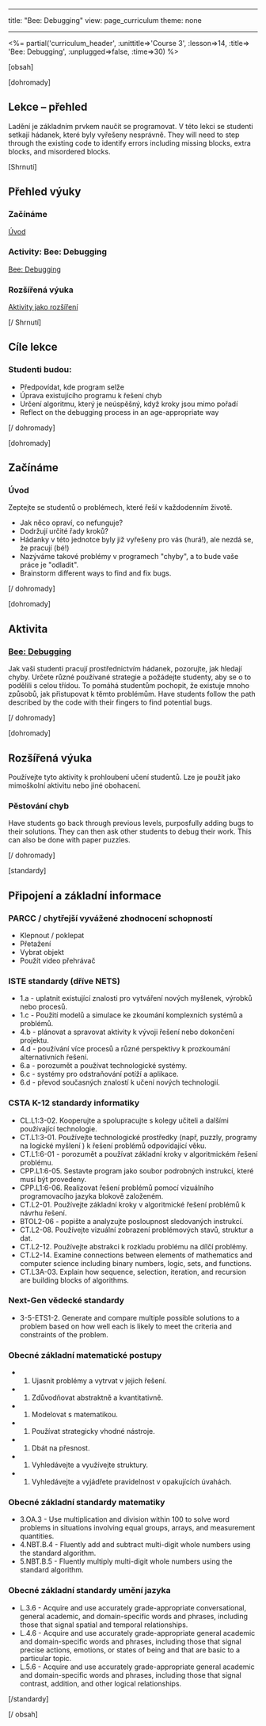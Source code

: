 * * *

title: "Bee: Debugging" view: page_curriculum theme: none

* * *

<%= partial('curriculum_header', :unittitle=>'Course 3', :lesson=>14, :title=> 'Bee: Debugging', :unplugged=>false, :time=>30) %>

[obsah]

[dohromady]

## Lekce – přehled

Ladění je základním prvkem naučit se programovat. V této lekci se studenti setkají hádanek, které byly vyřešeny nesprávně. They will need to step through the existing code to identify errors including missing blocks, extra blocks, and misordered blocks.

[Shrnutí]

## Přehled výuky

### **Začínáme**

[Úvod](#GetStarted)   


### **Activity: Bee: Debugging**

[Bee: Debugging](#Activity)

### **Rozšířená výuka**

[Aktivity jako rozšíření](#Extended)

[/ Shrnutí]

## Cíle lekce

### Studenti budou:

  * Předpovídat, kde program selže
  * Úprava existujícího programu k řešení chyb
  * Určení algoritmu, který je neúspěšný, když kroky jsou mimo pořadí
  * Reflect on the debugging process in an age-appropriate way

[/ dohromady]

[dohromady]

## Začínáme

### <a name="GetStarted"></a> Úvod

Zeptejte se studentů o problémech, které řeší v každodenním životě.

  * Jak něco opraví, co nefunguje?
  * Dodržují určité řady kroků?
  * Hádanky v této jednotce byly již vyřešeny pro vás (hurá!), ale nezdá se, že pracují (bé!)
  * Nazýváme takové problémy v programech "chyby", a to bude vaše práce je "odladit".
  * Brainstorm different ways to find and fix bugs.

[/ dohromady]

[dohromady]

## Aktivita

### <a name="Activity"></a> [Bee: Debugging](http://learn.code.org/s/course3/lesson/14/puzzle/1)

Jak vaši studenti pracují prostřednictvím hádanek, pozorujte, jak hledají chyby. Určete různé používané strategie a požádejte studenty, aby se o to podělili s celou třídou. To pomáhá studentům pochopit, že existuje mnoho způsobů, jak přistupovat k těmto problémům. Have students follow the path described by the code with their fingers to find potential bugs.

[/ dohromady]

<!--(this is left in here as an example of how to include an image in Markdown)
![](binaryphoto.png) -->

[dohromady]

## Rozšířená výuka

<a name="Extended"></a>Používejte tyto aktivity k prohloubení učení studentů. Lze je použít jako mimoškolní aktivitu nebo jiné obohacení.

### Pěstování chyb

Have students go back through previous levels, purposfully adding bugs to their solutions. They can then ask other students to debug their work. This can also be done with paper puzzles.

[/ dohromady]

[standardy]

## Připojení a základní informace

### PARCC / chytřejší vyvážené zhodnocení schopností

  * Klepnout / poklepat
  * Přetažení
  * Vybrat objekt
  * Použít video přehrávač

### ISTE standardy (dříve NETS)

  * 1.a - uplatnit existující znalosti pro vytváření nových myšlenek, výrobků nebo procesů.
  * 1.c - Použití modelů a simulace ke zkoumání komplexních systémů a problémů.
  * 4.b - plánovat a spravovat aktivity k vývoji řešení nebo dokončení projektu.
  * 4.d - používání více procesů a různé perspektivy k prozkoumání alternativních řešení.
  * 6.a - porozumět a používat technologické systémy.
  * 6.c - systémy pro odstraňování potíží a aplikace.
  * 6.d - převod současných znalostí k učení nových technologií. 

### CSTA K-12 standardy informatiky

  * CL.L1:3-02. Kooperujte a spolupracujte s kolegy učiteli a dalšími používající technologie.
  * CT.L1:3-01. Používejte technologické prostředky (např, puzzly, programy na logické myšlení ) k řešení problémů odpovídající věku.
  * CT.L1:6-01 - porozumět a používat základní kroky v algoritmickém řešení problému.
  * CPP.L1:6-05. Sestavte program jako soubor podrobných instrukcí, které musí být provedeny.
  * CPP.L1:6-06. Realizovat řešení problémů pomocí vizuálního programovacího jazyka blokově založeném.
  * CT.L2-01. Používejte základní kroky v algoritmické řešení problémů k návrhu řešení.
  * BTOL2-06 - popište a analyzujte posloupnost sledovaných instrukcí.
  * CT.L2-08. Používejte vizuální zobrazení problémových stavů, struktur a dat.
  * CT.L2-12. Používejte abstrakci k rozkladu problému na dílčí problémy. 
  * CT.L2-14. Examine connections between elements of mathematics and computer science including binary numbers, logic, sets, and functions. 
  * CT.L3A-03. Explain how sequence, selection, iteration, and recursion are building blocks of algorithms.

### Next-Gen vědecké standardy

  * 3-5-ETS1-2. Generate and compare multiple possible solutions to a problem based on how well each is likely to meet the criteria and constraints of the problem. 

### Obecné základní matematické postupy

  *   1. Ujasnit problémy a vytrvat v jejich řešení.
  *   1. Zdůvodňovat abstraktně a kvantitativně.
  *   1. Modelovat s matematikou.
  *   1. Používat strategicky vhodné nástroje.
  *   1. Dbát na přesnost.
  *   1. Vyhledávejte a využívejte struktury.
  *   1. Vyhledávejte a vyjádřete pravidelnost v opakujících úvahách.

### Obecné základní standardy matematiky

  * 3.OA.3 - Use multiplication and division within 100 to solve word problems in situations involving equal groups, arrays, and measurement quantities.
  * 4.NBT.B.4 - Fluently add and subtract multi-digit whole numbers using the standard algorithm.
  * 5.NBT.B.5 - Fluently multiply multi-digit whole numbers using the standard algorithm.

### Obecné základní standardy umění jazyka

  * L.3.6 - Acquire and use accurately grade-appropriate conversational, general academic, and domain-specific words and phrases, including those that signal spatial and temporal relationships.
  * L.4.6 - Acquire and use accurately grade-appropriate general academic and domain-specific words and phrases, including those that signal precise actions, emotions, or states of being and that are basic to a particular topic.
  * L.5.6 - Acquire and use accurately grade-appropriate general academic and domain-specific words and phrases, including those that signal contrast, addition, and other logical relationships.

[/standardy]

[/ obsah]

<link rel="stylesheet" type="text/css" href="../docs/morestyle.css" />
